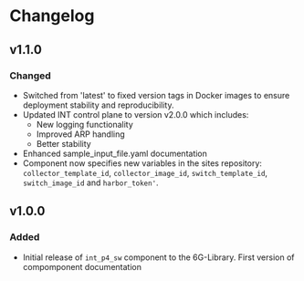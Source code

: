 # Changelog

## v1.1.0
### Changed
- Switched from 'latest' to fixed version tags in Docker images to ensure deployment stability and reproducibility.
- Updated INT control plane to version v2.0.0 which includes:
  - New logging functionality
  - Improved ARP handling
  - Better stability
- Enhanced sample_input_file.yaml documentation
- Component now specifies new variables in the sites repository: `collector_template_id`, `collector_image_id`, `switch_template_id`, `switch_image_id` and `harbor_token'`.

## v1.0.0
### Added
- Initial release of `int_p4_sw` component to the 6G-Library. First version of compomponent documentation
